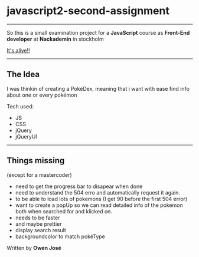 # __javascript2-second-assignment__

---

So this is a small examination project for a **JavaScript** course as
**Front-End developer** at **Nackademin** in stockholm

[It's alive!!](https://owenjose.github.io/javascript2-second-assignment/PocketMonsterIndex.html "patience my friend")

---

## __The Idea__

I was thinkin of creating a PokéDex, meaning that i want with ease find info about one or every pokémon

Tech used:

* JS
* CSS
* jQuery
* jQueryUI

---

## __Things missing__
(except for a mastercoder)


* need to get the progress bar to disapear when done
* need to understand the 504 erro and automatically request it again.
* to be able to load lots of pokemons (I get 90 before the first 504 error)
* want to create a popUp so we can read detailed info of the pokemon both when searched for and klicked on.
* needs to be faster
* and maybe prettier
* display search result
* backgroundcolor to match pokéType

Written by 
__Owen José__

